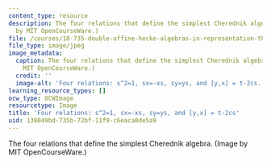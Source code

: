 ```yaml
---
content_type: resource
description: The four relations that define the simplest Cherednik algebra. (Image
  by MIT OpenCourseWare.)
file: /courses/18-735-double-affine-hecke-algebras-in-representation-theory-combinatorics-geometry-and-mathematical-physics-fall-2009/138049bd735b72bf11f9c6eaca0de5a9_18-735f09-th.jpg
file_type: image/jpeg
image_metadata:
  caption: The four relations that define the simplest Cherednik algebra. (Image by
    MIT OpenCourseWare.)
  credit: ''
  image-alt: 'Four relations: s^2=1, sx=-xs, sy=ys, and [y,x] = t-2cs.'
learning_resource_types: []
ocw_type: OCWImage
resourcetype: Image
title: 'Four relations: s^2=1, sx=-xs, sy=ys, and [y,x] = t-2cs'
uid: 138049bd-735b-72bf-11f9-c6eaca0de5a9
---
```

The four relations that define the simplest Cherednik algebra. (Image by MIT OpenCourseWare.)


